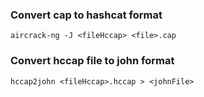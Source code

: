 ### Convert cap to hashcat format
```
aircrack-ng -J <fileHccap> <file>.cap
```

### Convert hccap file to john format
```
hccap2john <fileHccap>.hccap > <johnFile>
```

